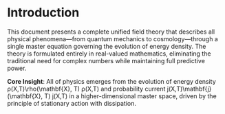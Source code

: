 # Introduction

This document presents a complete unified field theory that describes all physical phenomena—from quantum mechanics to cosmology—through a single master equation governing the evolution of energy density. The theory is formulated entirely in real-valued mathematics, eliminating the traditional need for complex numbers while maintaining full predictive power.

**Core Insight**: All of physics emerges from the evolution of energy density ρ(X,T)\rho(\mathbf{X}, T) ρ(X,T) and probability current j(X,T)\mathbf{j}(\mathbf{X}, T) j(X,T) in a higher-dimensional master space, driven by the principle of stationary action with dissipation.
